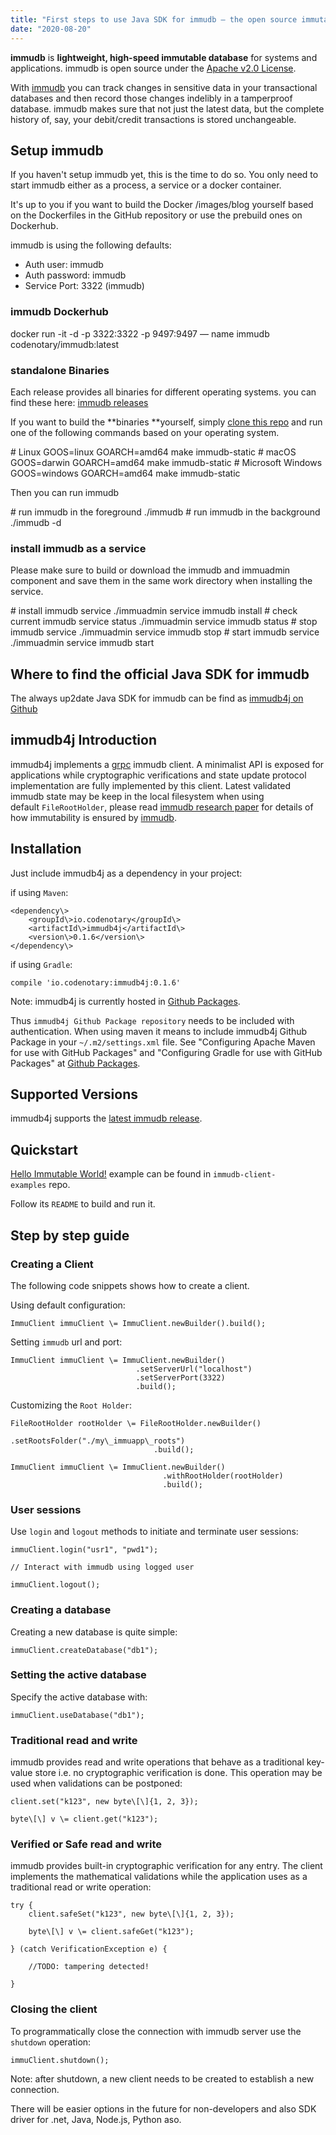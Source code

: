 ```yaml
---
title: "First steps to use Java SDK for immudb — the open source immutable database"
date: "2020-08-20"
---
```


**immudb** is **lightweight, high-speed immutable database** for systems and applications. immudb is open source under the [Apache v2.0 License](https://github.com/codenotary/immudb/blob/master/LICENSE).

With [immudb](https://github.com/codenotary/immudb) you can track changes in sensitive data in your transactional databases and then record those changes indelibly in a tamperproof database. immudb makes sure that not just the latest data, but the complete history of, say, your debit/credit transactions is stored unchangeable.

## [](https://github.com/codenotary/immudb.io/blob/master/src/_blog/2020-08-20-immudb4j-get-started.md#setup-immudb)Setup immudb

If you haven't setup immudb yet, this is the time to do so. You only need to start immudb either as a process, a service or a docker container.

It's up to you if you want to build the Docker /images/blog yourself based on the Dockerfiles in the GitHub repository or use the prebuild ones on Dockerhub.

immudb is using the following defaults:

- Auth user: immudb
- Auth password: immudb
- Service Port: 3322 (immudb)

### [](https://github.com/codenotary/immudb.io/blob/master/src/_blog/2020-08-20-immudb4j-get-started.md#immudb-dockerhub)immudb **Dockerhub**

docker run -it -d -p 3322:3322 -p 9497:9497 — name immudb codenotary/immudb:latest

### [](https://github.com/codenotary/immudb.io/blob/master/src/_blog/2020-08-20-immudb4j-get-started.md#standalone-binaries)standalone Binaries

Each release provides all binaries for different operating systems. you can find these here: [immudb releases](https://github.com/codenotary/immudb/releases)

If you want to build the \*\*binaries \*\*yourself, simply [clone this repo](https://github.com/codenotary/immudb) and run one of the following commands based on your operating system.

\# Linux
GOOS=linux GOARCH=amd64 make immudb-static
\# macOS
GOOS=darwin GOARCH=amd64 make immudb-static
\# Microsoft Windows
GOOS=windows GOARCH=amd64 make immudb-static

Then you can run immudb

\# run immudb in the foreground 
./immudb
\# run immudb in the background 
./immudb -d

### [](https://github.com/codenotary/immudb.io/blob/master/src/_blog/2020-08-20-immudb4j-get-started.md#install-immudb-as-a-service)**install immudb as a service**

Please make sure to build or download the immudb and immuadmin component and save them in the same work directory when installing the service.

\# install immudb service 
./immuadmin service immudb install
\# check current immudb service status 
./immuadmin service immudb status
\# stop immudb service 
./immuadmin service immudb stop
\# start immudb service 
./immuadmin service immudb start

## [](https://github.com/codenotary/immudb.io/blob/master/src/_blog/2020-08-20-immudb4j-get-started.md#where-to-find-the-official-java-sdk-for-immudb)Where to find the official Java SDK for immudb

The always up2date Java SDK for immudb can be find as [immudb4j on Github](https://github.com/codenotary/immudb4j)

## [](https://github.com/codenotary/immudb.io/blob/master/src/_blog/2020-08-20-immudb4j-get-started.md#immudb4j-introduction)immudb4j Introduction

immudb4j implements a [grpc](https://grpc.io/) immudb client. A minimalist API is exposed for applications while cryptographic verifications and state update protocol implementation are fully implemented by this client. Latest validated immudb state may be keep in the local filesystem when using default `FileRootHolder`, please read [immudb research paper](https://immudb.io/) for details of how immutability is ensured by [immudb](https://immudb.io/).

## [](https://github.com/codenotary/immudb.io/blob/master/src/_blog/2020-08-20-immudb4j-get-started.md#installation)Installation

Just include immudb4j as a dependency in your project:

if using `Maven`:

    <dependency\>
        <groupId\>io.codenotary</groupId\>
        <artifactId\>immudb4j</artifactId\>
        <version\>0.1.6</version\>
    </dependency\>

if using `Gradle`:

    compile 'io.codenotary:immudb4j:0.1.6'

Note: immudb4j is currently hosted in [Github Packages](https://docs.github.com/en/packages).

Thus `immudb4j Github Package repository` needs to be included with authentication. When using maven it means to include immudb4j Github Package in your `~/.m2/settings.xml` file. See "Configuring Apache Maven for use with GitHub Packages" and "Configuring Gradle for use with GitHub Packages" at [Github Packages](https://docs.github.com/en/packages).

## [](https://github.com/codenotary/immudb.io/blob/master/src/_blog/2020-08-20-immudb4j-get-started.md#supported-versions)Supported Versions

immudb4j supports the [latest immudb release](https://github.com/codenotary/immudb/releases/tag/v0.7.1).

## [](https://github.com/codenotary/immudb.io/blob/master/src/_blog/2020-08-20-immudb4j-get-started.md#quickstart)Quickstart

[Hello Immutable World!](https://github.com/codenotary/immudb-client-examples/tree/master/java) example can be found in `immudb-client-examples` repo.

Follow its `README` to build and run it.

## [](https://github.com/codenotary/immudb.io/blob/master/src/_blog/2020-08-20-immudb4j-get-started.md#step-by-step-guide)Step by step guide

### [](https://github.com/codenotary/immudb.io/blob/master/src/_blog/2020-08-20-immudb4j-get-started.md#creating-a-client)Creating a Client

The following code snippets shows how to create a client.

Using default configuration:

    ImmuClient immuClient \= ImmuClient.newBuilder().build();

Setting `immudb` url and port:

    ImmuClient immuClient \= ImmuClient.newBuilder()
                                .setServerUrl("localhost")
                                .setServerPort(3322)
                                .build();

Customizing the `Root Holder`:

    FileRootHolder rootHolder \= FileRootHolder.newBuilder()
                                    .setRootsFolder("./my\_immuapp\_roots")
                                    .build();

    ImmuClient immuClient \= ImmuClient.newBuilder()
                                      .withRootHolder(rootHolder)
                                      .build();

### [](https://github.com/codenotary/immudb.io/blob/master/src/_blog/2020-08-20-immudb4j-get-started.md#user-sessions)User sessions

Use `login` and `logout` methods to initiate and terminate user sessions:

    immuClient.login("usr1", "pwd1");

    // Interact with immudb using logged user

    immuClient.logout();

### [](https://github.com/codenotary/immudb.io/blob/master/src/_blog/2020-08-20-immudb4j-get-started.md#creating-a-database)Creating a database

Creating a new database is quite simple:

    immuClient.createDatabase("db1");

### [](https://github.com/codenotary/immudb.io/blob/master/src/_blog/2020-08-20-immudb4j-get-started.md#setting-the-active-database)Setting the active database

Specify the active database with:

    immuClient.useDatabase("db1");

### [](https://github.com/codenotary/immudb.io/blob/master/src/_blog/2020-08-20-immudb4j-get-started.md#traditional-read-and-write)Traditional read and write

immudb provides read and write operations that behave as a traditional key-value store i.e. no cryptographic verification is done. This operation may be used when validations can be postponed:

    client.set("k123", new byte\[\]{1, 2, 3});
    
    byte\[\] v \= client.get("k123");

### [](https://github.com/codenotary/immudb.io/blob/master/src/_blog/2020-08-20-immudb4j-get-started.md#verified-or-safe-read-and-write)Verified or Safe read and write

immudb provides built-in cryptographic verification for any entry. The client implements the mathematical validations while the application uses as a traditional read or write operation:

    try {
        client.safeSet("k123", new byte\[\]{1, 2, 3});
    
        byte\[\] v \= client.safeGet("k123");

    } (catch VerificationException e) {

        //TODO: tampering detected!

    }

### [](https://github.com/codenotary/immudb.io/blob/master/src/_blog/2020-08-20-immudb4j-get-started.md#closing-the-client)Closing the client

To programmatically close the connection with immudb server use the `shutdown` operation:

    immuClient.shutdown();

Note: after shutdown, a new client needs to be created to establish a new connection.

There will be easier options in the future for non-developers and also SDK driver for .net, Java, Node.js, Python aso.
